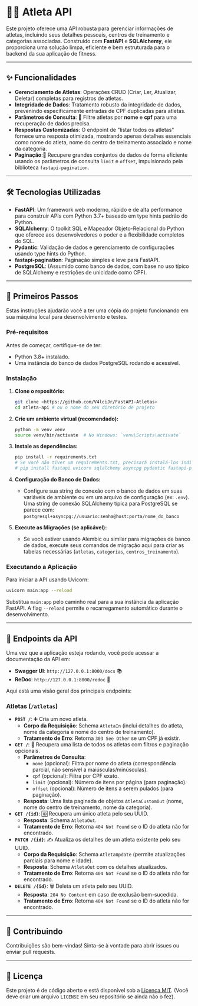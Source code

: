 # 🏋️‍♀️ Atleta API

Este projeto oferece uma API robusta para gerenciar informações de atletas, incluindo seus detalhes pessoais, centros de treinamento e categorias associadas. Construído com **FastAPI** e **SQLAlchemy**, ele proporciona uma solução limpa, eficiente e bem estruturada para o backend da sua aplicação de fitness.

-----

## ✨  Funcionalidades

  * **Gerenciamento de Atletas**: Operações CRUD (Criar, Ler, Atualizar, Deletar) completas para registros de atletas.
  * **Integridade de Dados**: Tratamento robusto da integridade de dados, prevenindo especificamente entradas de CPF duplicadas para atletas.
  * **Parâmetros de Consulta**: 🔎 Filtre atletas por **nome** e **cpf** para uma recuperação de dados precisa.
  * **Respostas Customizadas**: O endpoint de "listar todos os atletas" fornece uma resposta otimizada, mostrando apenas detalhes essenciais como nome do atleta, nome do centro de treinamento associado e nome da categoria.
  * **Paginação**:📃 Recupere grandes conjuntos de dados de forma eficiente usando os parâmetros de consulta `limit` e `offset`, impulsionado pela biblioteca `fastapi-pagination`.

-----

## 🛠️ Tecnologias Utilizadas

  * **FastAPI**: Um framework web moderno, rápido e de alta performance para construir APIs com Python 3.7+ baseado em type hints padrão do Python.
  * **SQLAlchemy**: O toolkit SQL e Mapeador Objeto-Relacional do Python que oferece aos desenvolvedores o poder e a flexibilidade completos do SQL.
  * **Pydantic**: Validação de dados e gerenciamento de configurações usando type hints do Python.
  * **fastapi-pagination**: Paginação simples e leve para FastAPI.
  * **PostgreSQL**: (Assumido como banco de dados, com base no uso típico de SQLAlchemy e restrições de unicidade como CPF).

-----

## 🚀 Primeiros Passos

Estas instruções ajudarão você a ter uma cópia do projeto funcionando em sua máquina local para desenvolvimento e testes.

### Pré-requisitos

Antes de começar, certifique-se de ter:

  * Python 3.8+ instalado.
  * Uma instância do banco de dados PostgreSQL rodando e acessível.

### Instalação

1.  **Clone o repositório:**

    ```bash
    git clone <https://github.com/V4lciJr/FastAPI-Atletas>
    cd atleta-api # ou o nome do seu diretório de projeto
    ```

2.  **Crie um ambiente virtual (recomendado):**

    ```bash
    python -m venv venv
    source venv/bin/activate  # No Windows: `venv\Scripts\activate`
    ```

3.  **Instale as dependências:**

    ```bash
    pip install -r requirements.txt
    # Se você não tiver um requirements.txt, precisará instalá-los individualmente:
    # pip install fastapi uvicorn sqlalchemy asyncpg pydantic fastapi-pagination[sqlalchemy]
    ```

4.  **Configuração do Banco de Dados:**

      * Configure sua string de conexão com o banco de dados em suas variáveis de ambiente ou em um arquivo de configuração (ex: `.env`). Uma string de conexão SQLAlchemy típica para PostgreSQL se parece com:
        `postgresql+asyncpg://usuario:senha@host:porta/nome_do_banco`

5.  **Execute as Migrações (se aplicável):**

      * Se você estiver usando Alembic ou similar para migrações de banco de dados, execute seus comandos de migração aqui para criar as tabelas necessárias (`atletas`, `categorias`, `centros_treinamento`).

### Executando a Aplicação

Para iniciar a API usando Uvicorn:

```bash
uvicorn main:app --reload
```

Substitua `main:app` pelo caminho real para a sua instância da aplicação FastAPI. A flag `--reload` permite o recarregamento automático durante o desenvolvimento.

-----

## 🔗 Endpoints da API

Uma vez que a aplicação esteja rodando, você pode acessar a documentação da API em:

  * **Swagger UI**: `http://127.0.0.1:8000/docs` 📚
  * **ReDoc**: `http://127.0.0.1:8000/redoc` 📖

Aqui está uma visão geral dos principais endpoints:

### Atletas (`/atletas`)

  * **`POST /`**: ➕  Cria um novo atleta.
      * **Corpo da Requisição**: Schema `AtletaIn` (inclui detalhes do atleta, nome da categoria e nome do centro de treinamento).
      * **Tratamento de Erro**: Retorna `303 See Other` se um CPF já existir.
  * **`GET /`**: 📜  Recupera uma lista de todos os atletas com filtros e paginação opcionais.
      * **Parâmetros de Consulta**:
          * `nome` (opcional): Filtra por nome do atleta (correspondência parcial, não sensível a maiúsculas/minúsculas).
          * `cpf` (opcional): Filtra por CPF exato.
          * `limit` (opcional): Número de itens por página (para paginação).
          * `offset` (opcional): Número de itens a serem pulados (para paginação).
      * **Resposta**: Uma lista paginada de objetos `AtletaCustomOut` (nome, nome do centro de treinamento, nome da categoria).
  * **`GET /{id}`**: 🆔  Recupera um único atleta pelo seu UUID.
      * **Resposta**: Schema `AtletaOut`.
      * **Tratamento de Erro**: Retorna `404 Not Found` se o ID do atleta não for encontrado.
  * **`PATCH /{id}`**: ✍️  Atualiza os detalhes de um atleta existente pelo seu UUID.
      * **Corpo da Requisição**: Schema `AtletaUpdate` (permite atualizações parciais para nome e idade).
      * **Resposta**: Schema `AtletaOut` com os detalhes atualizados.
      * **Tratamento de Erro**: Retorna `404 Not Found` se o ID do atleta não for encontrado.
  * **`DELETE /{id}`**: 🗑️ Deleta um atleta pelo seu UUID.
      * **Resposta**: `204 No Content` em caso de exclusão bem-sucedida.
      * **Tratamento de Erro**: Retorna `404 Not Found` se o ID do atleta não for encontrado.

-----

## 🤝 Contribuindo

Contribuições são bem-vindas\! Sinta-se à vontade para abrir issues ou enviar pull requests.

-----

## 📄  Licença

Este projeto é de código aberto e está disponível sob a [Licença MIT](https://www.google.com/search?q=LICENSE). (Você deve criar um arquivo `LICENSE` em seu repositório se ainda não o fez).
